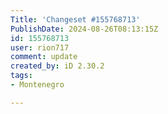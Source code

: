 ```yaml
---
Title: 'Changeset #155768713'
PublishDate: 2024-08-26T08:13:15Z
id: 155768713
user: rion717
comment: update
created_by: iD 2.30.2
tags:
- Montenegro

---
```

